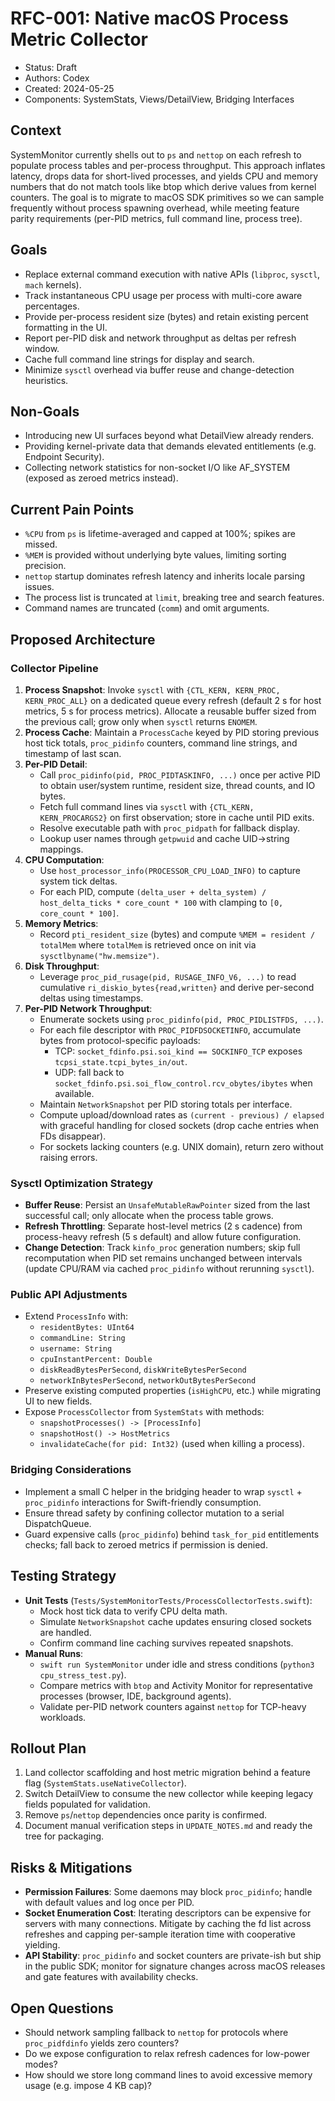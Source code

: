 # RFC-001: Native macOS Process Metric Collector

- Status: Draft
- Authors: Codex
- Created: 2024-05-25
- Components: SystemStats, Views/DetailView, Bridging Interfaces

## Context
SystemMonitor currently shells out to `ps` and `nettop` on each refresh to populate process tables and per-process throughput. This approach inflates latency, drops data for short-lived processes, and yields CPU and memory numbers that do not match tools like btop which derive values from kernel counters. The goal is to migrate to macOS SDK primitives so we can sample frequently without process spawning overhead, while meeting feature parity requirements (per-PID metrics, full command line, process tree).

## Goals
- Replace external command execution with native APIs (`libproc`, `sysctl`, `mach` kernels).
- Track instantaneous CPU usage per process with multi-core aware percentages.
- Provide per-process resident size (bytes) and retain existing percent formatting in the UI.
- Report per-PID disk and network throughput as deltas per refresh window.
- Cache full command line strings for display and search.
- Minimize `sysctl` overhead via buffer reuse and change-detection heuristics.

## Non-Goals
- Introducing new UI surfaces beyond what DetailView already renders.
- Providing kernel-private data that demands elevated entitlements (e.g. Endpoint Security).
- Collecting network statistics for non-socket I/O like AF_SYSTEM (exposed as zeroed metrics instead).

## Current Pain Points
- `%CPU` from `ps` is lifetime-averaged and capped at 100%; spikes are missed.
- `%MEM` is provided without underlying byte values, limiting sorting precision.
- `nettop` startup dominates refresh latency and inherits locale parsing issues.
- The process list is truncated at `limit`, breaking tree and search features.
- Command names are truncated (`comm`) and omit arguments.

## Proposed Architecture
### Collector Pipeline
1. **Process Snapshot**: Invoke `sysctl` with `{CTL_KERN, KERN_PROC, KERN_PROC_ALL}` on a dedicated queue every refresh (default 2 s for host metrics, 5 s for process metrics). Allocate a reusable buffer sized from the previous call; grow only when `sysctl` returns `ENOMEM`.
2. **Process Cache**: Maintain a `ProcessCache` keyed by PID storing previous host tick totals, `proc_pidinfo` counters, command line strings, and timestamp of last scan.
3. **Per-PID Detail**:
   - Call `proc_pidinfo(pid, PROC_PIDTASKINFO, ...)` once per active PID to obtain user/system runtime, resident size, thread counts, and IO bytes.
   - Fetch full command lines via `sysctl` with `{CTL_KERN, KERN_PROCARGS2}` on first observation; store in cache until PID exits.
   - Resolve executable path with `proc_pidpath` for fallback display.
   - Lookup user names through `getpwuid` and cache UID→string mappings.
4. **CPU Computation**:
   - Use `host_processor_info(PROCESSOR_CPU_LOAD_INFO)` to capture system tick deltas.
   - For each PID, compute `(delta_user + delta_system) / host_delta_ticks * core_count * 100` with clamping to `[0, core_count * 100]`.
5. **Memory Metrics**:
   - Record `pti_resident_size` (bytes) and compute `%MEM = resident / totalMem` where `totalMem` is retrieved once on init via `sysctlbyname("hw.memsize")`.
6. **Disk Throughput**:
   - Leverage `proc_pid_rusage(pid, RUSAGE_INFO_V6, ...)` to read cumulative `ri_diskio_bytes{read,written}` and derive per-second deltas using timestamps.
7. **Per-PID Network Throughput**:
   - Enumerate sockets using `proc_pidinfo(pid, PROC_PIDLISTFDS, ...)`.
   - For each file descriptor with `PROC_PIDFDSOCKETINFO`, accumulate bytes from protocol-specific payloads:
     - TCP: `socket_fdinfo.psi.soi_kind == SOCKINFO_TCP` exposes `tcpsi_state.tcpi_bytes_in/out`.
     - UDP: fall back to `socket_fdinfo.psi.soi_flow_control.rcv_obytes/ibytes` when available.
   - Maintain `NetworkSnapshot` per PID storing totals per interface.
   - Compute upload/download rates as `(current - previous) / elapsed` with graceful handling for closed sockets (drop cache entries when FDs disappear).
   - For sockets lacking counters (e.g. UNIX domain), return zero without raising errors.

### Sysctl Optimization Strategy
- **Buffer Reuse**: Persist an `UnsafeMutableRawPointer` sized from the last successful call; only allocate when the process table grows.
- **Refresh Throttling**: Separate host-level metrics (2 s cadence) from process-heavy refresh (5 s default) and allow future configuration.
- **Change Detection**: Track `kinfo_proc` generation numbers; skip full recomputation when PID set remains unchanged between intervals (update CPU/RAM via cached `proc_pidinfo` without rerunning `sysctl`).

### Public API Adjustments
- Extend `ProcessInfo` with:
  - `residentBytes: UInt64`
  - `commandLine: String`
  - `username: String`
  - `cpuInstantPercent: Double`
  - `diskReadBytesPerSecond`, `diskWriteBytesPerSecond`
  - `networkInBytesPerSecond`, `networkOutBytesPerSecond`
- Preserve existing computed properties (`isHighCPU`, etc.) while migrating UI to new fields.
- Expose `ProcessCollector` from `SystemStats` with methods:
  - `snapshotProcesses() -> [ProcessInfo]`
  - `snapshotHost() -> HostMetrics`
  - `invalidateCache(for pid: Int32)` (used when killing a process).

### Bridging Considerations
- Implement a small C helper in the bridging header to wrap `sysctl` + `proc_pidinfo` interactions for Swift-friendly consumption.
- Ensure thread safety by confining collector mutation to a serial DispatchQueue.
- Guard expensive calls (`proc_pidinfo`) behind `task_for_pid` entitlements checks; fall back to zeroed metrics if permission is denied.

## Testing Strategy
- **Unit Tests** (`Tests/SystemMonitorTests/ProcessCollectorTests.swift`):
  - Mock host tick data to verify CPU delta math.
  - Simulate `NetworkSnapshot` cache updates ensuring closed sockets are handled.
  - Confirm command line caching survives repeated snapshots.
- **Manual Runs**:
  - `swift run SystemMonitor` under idle and stress conditions (`python3 cpu_stress_test.py`).
  - Compare metrics with `btop` and Activity Monitor for representative processes (browser, IDE, background agents).
  - Validate per-PID network counters against `nettop` for TCP-heavy workloads.

## Rollout Plan
1. Land collector scaffolding and host metric migration behind a feature flag (`SystemStats.useNativeCollector`).
2. Switch DetailView to consume the new collector while keeping legacy fields populated for validation.
3. Remove `ps`/`nettop` dependencies once parity is confirmed.
4. Document manual verification steps in `UPDATE_NOTES.md` and ready the tree for packaging.

## Risks & Mitigations
- **Permission Failures**: Some daemons may block `proc_pidinfo`; handle with default values and log once per PID.
- **Socket Enumeration Cost**: Iterating descriptors can be expensive for servers with many connections. Mitigate by caching the fd list across refreshes and capping per-sample iteration time with cooperative yielding.
- **API Stability**: `proc_pidinfo` and socket counters are private-ish but ship in the public SDK; monitor for signature changes across macOS releases and gate features with availability checks.

## Open Questions
- Should network sampling fallback to `nettop` for protocols where `proc_pidfdinfo` yields zero counters?
- Do we expose configuration to relax refresh cadences for low-power modes?
- How should we store long command lines to avoid excessive memory usage (e.g. impose 4 KB cap)?
